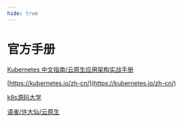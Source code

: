 ```yaml
---
hide: true
---
```


# 官方手册


[Kubernetes 中文指南/云原生应用架构实战手册](https://jimmysong.io/kubernetes-handbook/)

[https://kubernetes.io/zh-cn/](https://kubernetes.io/zh-cn/)

[k8s源码大学](https://cit965.com/docs/category/k8s%E6%BA%90%E7%A0%81%E5%A4%A7%E5%AD%A6%E4%BB%8E%E5%A4%B4%E5%AD%A6)

[语雀/许大仙/云原生](https://www.yuque.com/fairy-era/yg511q/xuuq7g)
